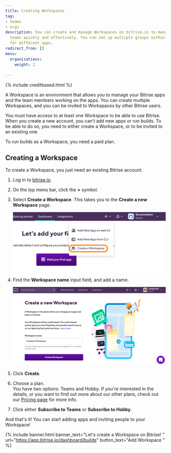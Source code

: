 ```yaml
---
title: Creating Workspaces
tag:
- teams
- orgs
description: You can create and manage Workspaces on bitrise.io to manage entire
  teams quickly and effectively. You can set up multiple groups within a Workspace
  for different apps.
redirect_from: []
menu:
  organizations:
    weight: 2

---
```

{% include creditbased.html %}

A Workspace is an environment that allows you to manage your Bitrise apps and the team members working on the apps. You can create multiple Workspaces, and you can be invited to Workspaces by other Bitrise users. 

You must have access to at least one Workspace to be able to use Bitrise. When you create a new account, you can’t add new apps or run builds. To be able to do so, you need to either create a Workspace, or to be invited to an existing one.

To run builds as a Workspace, you need a paid plan.

## Creating a Workspace

To create a Workspace, you just need an existing Bitrise account.

1. Log in to [bitrise.io](https://www.bitrise.io).
2. On the top menu bar, click the **+** symbol. 
3. Select **Create a Workspace**. This takes you to the **Create a new Workspace** page.

   ![{{ page.title }}](/img/team-management/organization/add-org.png)
3. Find the **Workspace name** input field, and add a name.

   ![{{ page.title }}](/img/team-management/organization/create-new-org.png)

4. Click **Create**. 
5. Choose a plan.  
   You have two options: Teams and Hobby. If you're interested in the details, or you want to find out more about our other plans, check out our [Pricing page](https://www.bitrise.io/pricing/) for more info.
6. Click either **Subscribe to Teams** or **Subscribe to Hobby**.

And that's it! You can start adding apps and inviting people to your Workspace!

{% include banner.html banner_text="Let's create a Workspace on Bitrise! " url="https://app.bitrise.io/dashboard/builds" button_text="Add Workspace " %}